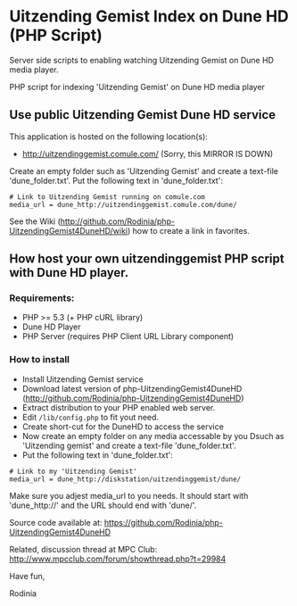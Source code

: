Uitzending Gemist Index on Dune HD (PHP Script)
===============================================
Server side scripts to enabling watching Uitzending Gemist on Dune HD media player.

PHP script for indexing 'Uitzending Gemist' on Dune HD media player

## Use public Uitzending Gemist Dune HD service

This application is hosted on the following location(s):
- http://uitzendinggemist.comule.com/ (Sorry, this MIRROR IS DOWN)

Create an empty folder such as 'Uitzending Gemist' and create a text-file 'dune_folder.txt'. 
Put the following text in 'dune_folder.txt':
```
# Link to Uitzending Gemist running on comule.com
media_url = dune_http://uitzendinggemist.comule.com/dune/
```

See the Wiki (http://github.com/Rodinia/php-UitzendingGemist4DuneHD/wiki) how to create a link in favorites.

## How host your own uitzendinggemist PHP script with Dune HD player.
 
### Requirements:
* PHP >= 5.3 (+ PHP cURL library)
* Dune HD Player
* PHP Server (requires PHP Client URL Library component)

### How to install
* Install Uitzending Gemist service
 * Download latest version of php-UitzendingGemist4DuneHD (http://github.com/Rodinia/php-UitzendingGemist4DuneHD)
 * Extract distribution to your PHP enabled web server.
 * Edit `/lib/config.php` to fit yout need.
* Create short-cut for the DuneHD to access the service
 * Now create an empty folder on any media accessable by you Dsuch as 'Uitzending gemist' and create a text-file 'dune_folder.txt'. 
 * Put the following text in 'dune_folder.txt':
```
# Link to my 'Uitzending Gemist'  
media_url = dune_http://diskstation/uitzendinggemist/dune/
```

Make sure you adjest media_url to you needs.
It should start with 'dune_http://' and the URL should end with 'dune/'.

Source code available at: https://github.com/Rodinia/php-UitzendingGemist4DuneHD

Related, discussion thread at MPC Club: http://www.mpcclub.com/forum/showthread.php?t=29984

Have fun,

Rodinia



